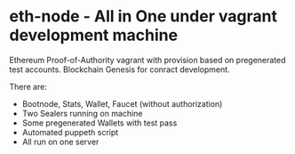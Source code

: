 # eth-node - All in One under vagrant development machine

Ethereum Proof-of-Authority vagrant with provision based on pregenerated test accounts. 
Blockchain Genesis for conract development.

There are:

- Bootnode, Stats, Wallet, Faucet (without authorization)
- Two Sealers running on machine
- Some pregenerated Wallets with test pass
- Automated puppeth script
- All run on one server
